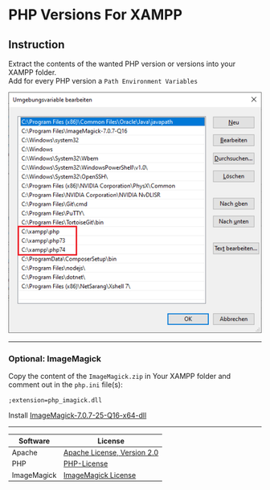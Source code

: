 # PHP Versions For XAMPP
## Instruction
Extract the contents of the wanted PHP version or versions into your XAMPP folder.  
Add for every PHP version a `Path Environment Variables`

![Windows Environment Variables](https://raw.githubusercontent.com/Muetze42/_images-repository/master/xampp-php/umgebungsvariablen.png)

---
### Optional: ImageMagick
Copy the content of the `ImageMagick.zip` in Your XAMPP folder and comment out in the `php.ini` file(s):
```
;extension=php_imagick.dll
```
Install [ImageMagick-7.0.7-25-Q16-x64-dll](https://sourceforge.net/projects/imagemagick/files/im7-exes/ImageMagick-7.0.7-25-Q16-x64-dll.exe/download)

---
| Software      | License      |
| ------------- |------------- |
| Apache        | [Apache License, Version 2.0](http://www.apache.org/licenses/LICENSE-2.0.html) |
| PHP           | [PHP-License](https://www.php.net/license/3_01.txt) |
| ImageMagick   | [ImageMagick License](https://www.imagemagick.org/script/license.php) |